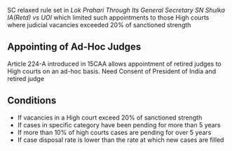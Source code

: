 
SC relaxed rule set in *Lok Prahari Through Its General Secretary SN Shulka IA(Retd) vs UOI* which limited such appointments to those High courts where judicial vacancies exceeded 20% of sanctioned strength

## Appointing of Ad-Hoc Judges
Article 224-A introduced in 15CAA allows appointment of retired judges to High courts on an ad-hoc basis. 
Need Consent of President of India and retired judge


## Conditions
- If vacancies in a High court exceed 20% of sanctioned strength
- If cases in specific category have been pending for more than 5 years
- If more than 10% of high courts cases are pending for over 5 years
- If case disposal rate is lower than the rate at which new cases are filled